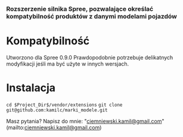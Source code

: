### Rozszerzenie silnika Spree, pozwalające określać kompatybilność produktów z danymi modelami pojazdów

# Kompatybilność
Utworzono dla Spree 0.9.0
Prawdopodobnie potrzebuje delikatnych modyfikacji jeśli ma być
użyte w innych wersjach.

# Instalacja
`cd $Project_Dir$/vendor/extensions`
`git clone git@github.com:kamilc/marki_modele.git`

Masz pytania?
Napisz do mnie: "ciemniewski.kamil@gmail.com"(mailto:ciemniewski.kamil@gmail.com)